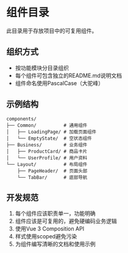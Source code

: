 # 组件目录

此目录用于存放项目中的可复用组件。

## 组织方式

- 按功能模块分目录组织
- 每个组件可包含独立的README.md说明文档
- 组件命名使用PascalCase（大驼峰）

## 示例结构

```
components/
├── Common/          # 通用组件
│   ├── LoadingPage/ # 加载页面组件
│   └── EmptyState/  # 空状态组件
├── Business/        # 业务组件
│   ├── ProductCard/ # 商品卡片
│   └── UserProfile/ # 用户资料
└── Layout/          # 布局组件
    ├── PageHeader/  # 页面头部
    └── TabBar/      # 底部导航
```

## 开发规范

1. 每个组件应该职责单一，功能明确
2. 组件应该是可复用的，避免硬编码业务逻辑
3. 使用Vue 3 Composition API
4. 样式使用scoped避免污染
5. 为组件编写清晰的文档和使用示例 